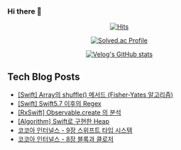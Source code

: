 ### Hi there 👋

<!--
**loinsir/loinsir** is a ✨ _special_ ✨ repository because its `README.md` (this file) appears on your GitHub profile.

Here are some ideas to get you started:

- 🔭 I’m currently working on ...
- 🌱 I’m currently learning ...
- 👯 I’m looking to collaborate on ...
- 🤔 I’m looking for help with ...
- 💬 Ask me about ...
- 📫 How to reach me: ...
- 😄 Pronouns: ...
- ⚡ Fun fact: ...
-->
<div align=center>
  
[![Hits](https://hits.seeyoufarm.com/api/count/incr/badge.svg?url=https%3A%2F%2Fgithub.com%2Floinsir&count_bg=%2309EDEB&title_bg=%23555555&icon=&icon_color=%23E7E7E7&title=hits&edge_flat=false)](https://hits.seeyoufarm.com)
  
  
[![Solved.ac Profile](http://mazassumnida.wtf/api/v2/generate_badge?boj=a9327370)](https://solved.ac/a9327370/)
  
[![Velog's GitHub stats](https://velog-readme-stats.vercel.app/api?name=loinsir)](https://velog.io/@loinsir)
</div>


## Tech Blog Posts
* [[Swift] Array의 shuffle() 메서드 (Fisher-Yates 알고리즘)](https://glassgow.tistory.com/31)
* [[Swift] Swift5.7 이후의 Regex](https://glassgow.tistory.com/30)
* [[RxSwift] Observable.create 의 분석](https://glassgow.tistory.com/29)
* [[Algorithm] Swift로 구현한 Heap](https://glassgow.tistory.com/28)
* [코코아 인터널스 - 9장 스위프트 타입 시스템](https://glassgow.tistory.com/27)
* [코코아 인터널스 - 8장 블록과 클로저](https://glassgow.tistory.com/26)